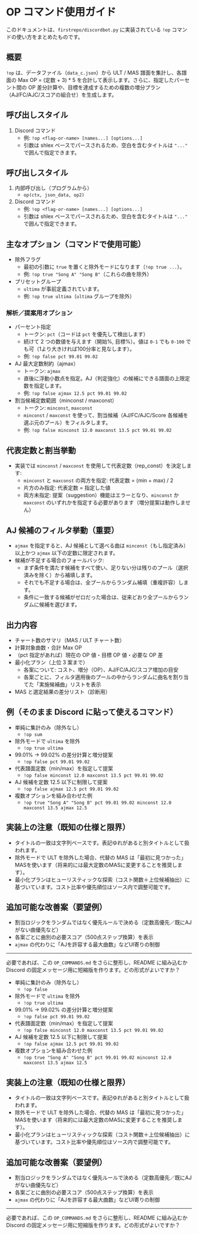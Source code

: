 # OP コマンド使用ガイド

このドキュメントは、`firstrepo/discordbot.py` に実装されている `!op` コマンドの使い方をまとめたものです。

## 概要
`!op` は、データファイル（`data_c.json`）から ULT / MAS 譜面を集計し、各譜面の Max OP = (定数 + 3) * 5 を合計して表示します。さらに、指定したパーセント間の OP 差分計算や、目標を達成するための複数の増分プラン（AJ/FC/AJC/スコアの組合せ）を生成します。

## 呼び出しスタイル
1. Discord コマンド
   - 例: `!op <flag-or-name> [names...] [options...]`
   - 引数は shlex ベースでパースされるため、空白を含むタイトルは `"..."` で囲んで指定できます。

## 呼び出しスタイル
1. 内部呼び出し（プログラムから）
   - `op(ctx, json_data, op2)`
2. Discord コマンド
   - 例: `!op <flag-or-name> [names...] [options...]`
   - 引数は shlex ベースでパースされるため、空白を含むタイトルは `"..."` で囲んで指定できます。

## 主なオプション（コマンドで使用可能）
- 除外フラグ
  - 最初の引数に `true` を置くと除外モードになります（`!op true ...`）。
  - 例: `!op true "Song A" "Song B"`（これらの曲を除外）
- プリセットグループ
  - `ultima` が事前定義されています。
  - 例: `!op true ultima`（`ultima` グループを除外）

### 解析／提案用オプション
- パーセント指定
  - トークン: `pct`（コードは `pct` を優先して検出します）
  - 続けて 2 つの数値を与えます（開始%, 目標%）。値は `0-1` でも `0-100` でも可（1より大きければ100分率と見なします）。
  - 例: `!op false pct 99.01 99.02`
- AJ 最大定数制約（ajmax）
  - トークン: `ajmax`
  - 直後に浮動小数点を指定。AJ（判定強化）の候補にできる譜面の上限定数を指定します。
  - 例: `!op false ajmax 12.5 pct 99.01 99.02`
- 割当候補定数範囲（minconst / maxconst）
  - トークン: `minconst`, `maxconst`
  - `minconst` / `maxconst` を使って、割当候補（AJ/FC/AJC/Score 各候補を選ぶ元のプール）をフィルタします。
  - 例: `!op false minconst 12.0 maxconst 13.5 pct 99.01 99.02`

## 代表定数と割当挙動
- 実装では `minconst` / `maxconst` を使用して代表定数（rep_const）を決定します:
  - `minconst` と `maxconst` の両方を指定: 代表定数 = (min + max) / 2
  - 片方のみ指定: 代表定数 = 指定した値
  - 両方未指定: 提案（suggestion）機能はエラーとなり、`minconst` か `maxconst` のいずれかを指定する必要があります（増分提案は動作しません）

## AJ 候補のフィルタ挙動（重要）
- `ajmax` を指定すると、AJ 候補として選べる曲は `minconst`（もし指定済み）以上かつ `ajmax` 以下の定数に限定されます。
- 候補が不足する場合のフォールバック:
  - まず条件を満たす候補をすべて使い、足りない分は残りのプール（選択済みを除く）から補填します。
  - それでも不足する場合は、全プールからランダム補填（重複許容）します。
  - 条件に一致する候補がゼロだった場合は、従来どおり全プールからランダムに候補を選びます。

## 出力内容
 - チャート数のサマリ（MAS / ULT チャート数）
 - 計算対象曲数・合計 Max OP
 - （pct 指定があれば）現在の OP 値・目標 OP 値・必要な OP 差
 - 最小化プラン（上位 3 案まで）
   - 各案について: コスト、増分（OP）、AJ/FC/AJC/スコア増加の目安
   - 各案ごとに、フィルタ適用後のプールの中からランダムに曲名を割り当てた「実施候補曲」リストを表示
 - MAS と選定結果の差分リスト（診断用）

## 例（そのまま Discord に貼って使えるコマンド）
 - 単純に集計のみ（除外なし）
   - `!op sum`
 - 除外モードで `ultima` を除外
   - `!op true ultima`
 - 99.01% -> 99.02% の差分計算と増分提案
   - `!op false pct 99.01 99.02`
 - 代表譜面定数（min/max）を指定して提案
   - `!op false minconst 12.0 maxconst 13.5 pct 99.01 99.02`
 - AJ 候補を定数 12.5 以下に制限して提案
   - `!op false ajmax 12.5 pct 99.01 99.02`
 - 複数オプションを組み合わせた例
   - `!op true "Song A" "Song B" pct 99.01 99.02 minconst 12.0 maxconst 13.5 ajmax 12.5`

## 実装上の注意（既知の仕様と限界）
 - タイトルの一致は文字列ベースです。表記ゆれがあると別タイトルとして扱われます。
 - 除外モードで ULT を除外した場合、代替の MAS は「最初に見つかった」MASを使います（将来的には最大定数のMASに変更することを推奨します）。
 - 最小化プランはヒューリスティックな探索（コスト関数＋上位候補抽出）に基づいています。コスト比率や優先順位はソース内で調整可能です。

## 追加可能な改善案（要望例）
 - 割当ロジックをランダムではなく優先ルールで決める（定数高優先／既にAJがない曲優先など）
 - 各案ごとに曲別の必要スコア（500点ステップ換算）を表示
 - `ajmax` の代わりに「AJを許容する最大曲数」などUI寄りの制御

---

必要であれば、この `OP_COMMANDS.md` をさらに整形し、README に組み込むか Discord の固定メッセージ用に短縮版を作ります。どの形式がよいですか？
  - 単純に集計のみ（除外なし）
    - `!op false`
  - 除外モードで `ultima` を除外
    - `!op true ultima`
  - 99.01% -> 99.02% の差分計算と増分提案
    - `!op false pct 99.01 99.02`
  - 代表譜面定数（min/max）を指定して提案
    - `!op false minconst 12.0 maxconst 13.5 pct 99.01 99.02`
  - AJ 候補を定数 12.5 以下に制限して提案
    - `!op false ajmax 12.5 pct 99.01 99.02`
  - 複数オプションを組み合わせた例
    - `!op true "Song A" "Song B" pct 99.01 99.02 minconst 12.0 maxconst 13.5 ajmax 12.5`

  ## 実装上の注意（既知の仕様と限界）
  - タイトルの一致は文字列ベースです。表記ゆれがあると別タイトルとして扱われます。
  - 除外モードで ULT を除外した場合、代替の MAS は「最初に見つかった」MASを使います（将来的には最大定数のMASに変更することを推奨します）。
  - 最小化プランはヒューリスティックな探索（コスト関数＋上位候補抽出）に基づいています。コスト比率や優先順位はソース内で調整可能です。

  ## 追加可能な改善案（要望例）
  - 割当ロジックをランダムではなく優先ルールで決める（定数高優先／既にAJがない曲優先など）
  - 各案ごとに曲別の必要スコア（500点ステップ換算）を表示
  - `ajmax` の代わりに「AJを許容する最大曲数」などUI寄りの制御

  ---

  必要であれば、この `OP_COMMANDS.md` をさらに整形し、README に組み込むか Discord の固定メッセージ用に短縮版を作ります。どの形式がよいですか？
